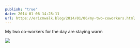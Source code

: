 ```yaml
---
publish: "true"
date: 2014-01-06 14:28:11
url: https://ericmwalk.blog/2014/01/06/my-two-coworkers.html
---
```


My two co-workers for the day are staying warm

![](https://ericmwalk.blog/uploads/2022/942e77611f.jpg)